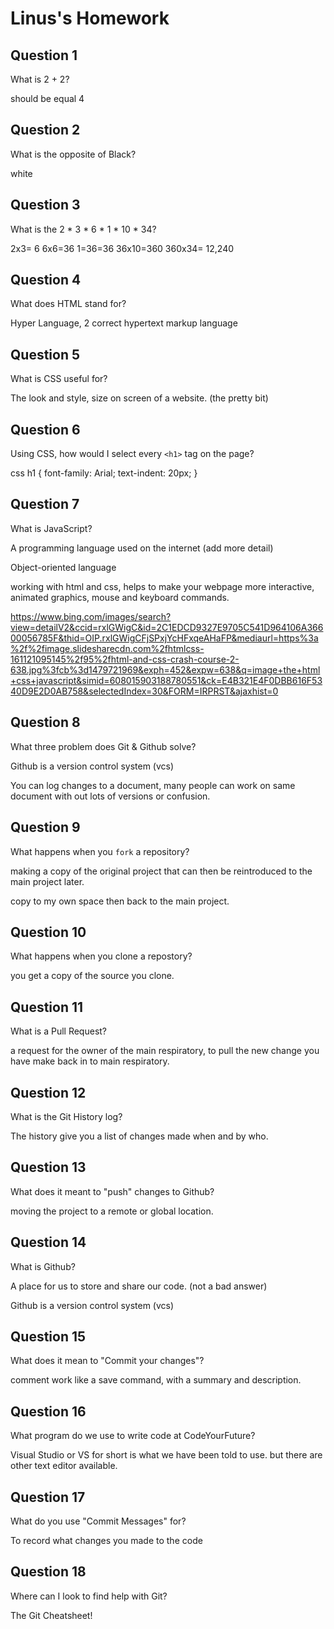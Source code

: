# Linus's Homework

## Question 1

What is 2 + 2?

should be equal 4

## Question 2

What is the opposite of Black?

white

## Question 3

What is the  2 * 3 * 6 * 1 * 10 * 34?

2x3= 6   6x6=36  1=36=36  36x10=360  360x34= 12,240

## Question 4 

What does HTML stand for?

Hyper Language, 2 correct    hypertext markup language 

## Question 5

What is CSS useful for?

The  look and style, size on screen  of a website. (the pretty bit)

## Question 6

Using CSS, how would I select every `<h1>` tag on the page?

css
h1 {
          font-family: Arial;
               text-indent: 20px;
}


## Question 7

What is JavaScript?

A programming language used on the internet (add more detail)

Object-oriented language

working with html and css, helps to make your webpage more interactive, animated graphics, mouse and keyboard commands.

https://www.bing.com/images/search?view=detailV2&ccid=rxlGWigC&id=2C1EDCD9327E9705C541D964106A36600056785F&thid=OIP.rxlGWigCFjSPxjYcHFxqeAHaFP&mediaurl=https%3a%2f%2fimage.slidesharecdn.com%2fhtmlcss-161121095145%2f95%2fhtml-and-css-crash-course-2-638.jpg%3fcb%3d1479721969&exph=452&expw=638&q=image+the+html+css+javascript&simid=608015903188780551&ck=E4B321E4F0DBB616F5340D9E2D0AB758&selectedIndex=30&FORM=IRPRST&ajaxhist=0

## Question 8

What three problem does Git & Github solve?

Github is a version control system (vcs)

You can log changes to a document, many people can work on same document with out lots of versions or confusion. 

## Question 9

What happens when you `fork` a repository?

making a copy of the original project that can then be reintroduced to the main project later.

copy to my own space then back to the main project.

## Question 10 

What happens when you clone a repostory?

you get a copy of the source you clone.

## Question 11

What is a Pull Request?

a request for the owner of the main respiratory, to pull the new change you have make back in to main respiratory.

## Question 12

What is the Git History log?

The history give you a list of changes made when and by who.

## Question 13

What does it meant to "push" changes to Github?

moving the project to a remote or global location.

## Question 14

What is Github?

A place for us to store and share our code. (not a bad answer)

Github is a version control system (vcs)

## Question 15

What does it mean to "Commit your changes"?

comment work like a save command, with a summary and description.

## Question 16

What program do we use to write code at CodeYourFuture?

Visual Studio or VS for short is what we have been told to use. but there are other text editor available. 

## Question 17

What do you use "Commit Messages" for?

To record what changes you made to the code

## Question 18

Where can I look to find help with Git?

The Git Cheatsheet!
